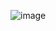 ![image](https://user-images.githubusercontent.com/45734303/235455982-ab88b2cd-ecad-4d0f-852b-e1c7f6122582.png)
